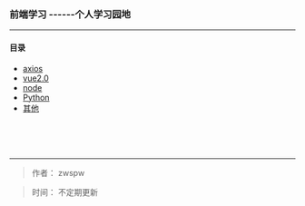### 前端学习  ------个人学习园地
***
#### 目录
* [axios](https://github.com/zwspw/-study/blob/master/all-content/axios%E5%86%85%E5%AE%B9/axios.md)
* [vue2.0](https://github.com/zwspw/-study/blob/master/all-content/vue2.0%E5%86%85%E5%AE%B9/vue2.0.md)
* [node](https://github.com/zwspw/-study/blob/master/all-content/node%E5%86%85%E5%AE%B9/node%E5%AD%A6%E4%B9%A0.md)
* [Python](https://github.com/zwspw/-study/blob/master/all-content/Python%E5%86%85%E5%AE%B9/Python%E5%AD%A6%E4%B9%A0.md)
* [其他](https://github.com/zwspw/-study/blob/master/all-content/%E9%A1%B9%E7%9B%AE%E4%B8%AD%E9%81%87%E5%88%B0%E7%9A%84%E5%86%85%E5%AE%B9/%E5%85%B6%E4%BB%96%E5%86%85%E5%AE%B9.md)
    
      
        
 <br> 
 <br> 
 <br> 
 
***
> 作者： zwspw 

> 时间： 不定期更新















